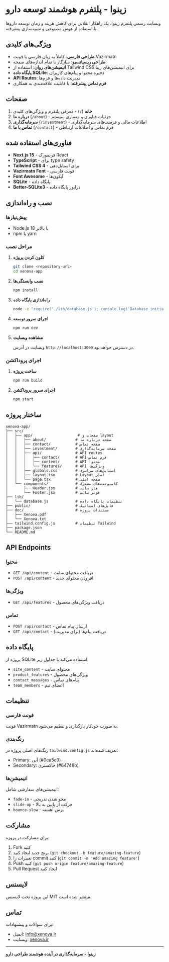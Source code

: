 # زینوا - پلتفرم هوشمند توسعه دارو

وبسایت رسمی پلتفرم زینوا، یک راهکار انقلابی برای کاهش هزینه و زمان توسعه داروها با استفاده از هوش مصنوعی و شبیه‌سازی پیشرفته.

## ویژگی‌های کلیدی

- **طراحی فارسی**: کاملاً به زبان فارسی با فونت Vazirmatn
- **طراحی ریسپانسیو**: سازگار با تمام اندازه‌های صفحه
- **انیمیشن‌های روان**: استفاده از Tailwind CSS برای انیمیشن‌های زیبا
- **پایگاه داده SQLite**: ذخیره محتوا و پیام‌های کاربران
- **API Routes**: مدیریت داده‌ها و فرم‌ها
- **فرم تماس پیشرفته**: با قابلیت علاقه‌مندی به همکاری

## صفحات

1. **خانه** (`/`) - معرفی پلتفرم و ویژگی‌های کلیدی
2. **درباره ما** (`/about`) - جزئیات فناوری و معماری سیستم
3. **سرمایه‌گذاری** (`/investment`) - اطلاعات مالی و فرصت‌های سرمایه‌گذاری
4. **تماس با ما** (`/contact`) - فرم تماس و اطلاعات ارتباطی

## فناوری‌های استفاده شده

- **Next.js 15** - فریمورک React
- **TypeScript** - برای type safety
- **Tailwind CSS 4** - برای استایل‌دهی
- **Vazirmatn Font** - فونت فارسی
- **Font Awesome** - آیکون‌ها
- **SQLite** - پایگاه داده
- **Better-SQLite3** - درایور پایگاه داده

## نصب و راه‌اندازی

### پیش‌نیازها

- Node.js 18 یا بالاتر
- npm یا yarn

### مراحل نصب

1. **کلون کردن پروژه**
   ```bash
   git clone <repository-url>
   cd xenova-app
   ```

2. **نصب وابستگی‌ها**
   ```bash
   npm install
   ```

3. **راه‌اندازی پایگاه داده**
   ```bash
   node -e "require('./lib/database.js'); console.log('Database initialized successfully');"
   ```

4. **اجرای سرور توسعه**
   ```bash
   npm run dev
   ```

5. **مشاهده وبسایت**
   
   وبسایت در آدرس `http://localhost:3000` در دسترس خواهد بود.

### اجرای پروداکشن

1. **ساخت پروژه**
   ```bash
   npm run build
   ```

2. **اجرای سرور پروداکشن**
   ```bash
   npm start
   ```

## ساختار پروژه

```
xenova-app/
├── src/
│   ├── app/                    # صفحات و layout
│   │   ├── about/             # صفحه درباره ما
│   │   ├── contact/           # صفحه تماس
│   │   ├── investment/        # صفحه سرمایه‌گذاری
│   │   ├── api/               # API routes
│   │   │   ├── contact/       # API فرم تماس
│   │   │   ├── content/       # API محتوا
│   │   │   └── features/      # API ویژگی‌ها
│   │   ├── globals.css        # استایل‌های سراسری
│   │   ├── layout.tsx         # Layout اصلی
│   │   └── page.tsx           # صفحه اصلی
│   └── components/            # کامپوننت‌های مشترک
│       ├── Header.jsx         # هدر سایت
│       └── Footer.jsx         # فوتر سایت
├── lib/
│   └── database.js            # تنظیمات پایگاه داده
├── public/                    # فایل‌های استاتیک
├── doc/                       # مستندات پروژه
│   ├── Xenova.pdf
│   └── Xenova.txt
├── tailwind.config.js         # تنظیمات Tailwind
├── package.json
└── README.md
```

## API Endpoints

### محتوا
- `GET /api/content` - دریافت محتوای سایت
- `POST /api/content` - افزودن محتوای جدید

### ویژگی‌ها
- `GET /api/features` - دریافت ویژگی‌های محصول

### تماس
- `POST /api/contact` - ارسال پیام تماس
- `GET /api/contact` - دریافت پیام‌ها (برای مدیریت)

## پایگاه داده

پروژه از SQLite استفاده می‌کند با جداول زیر:

- `site_content` - محتوای سایت
- `product_features` - ویژگی‌های محصول
- `contact_messages` - پیام‌های تماس
- `team_members` - اعضای تیم

## تنظیمات

### فونت فارسی
فونت Vazirmatn به صورت خودکار بارگذاری و تنظیم می‌شود.

### رنگ‌بندی
رنگ‌های اصلی پروژه در `tailwind.config.js` تعریف شده‌اند:
- Primary: آبی (#0ea5e9)
- Secondary: خاکستری (#64748b)

### انیمیشن‌ها
انیمیشن‌های سفارشی شامل:
- `fade-in` - محو شدن تدریجی
- `slide-up` - حرکت از پایین به بالا
- `bounce-slow` - پرش آهسته

## مشارکت

برای مشارکت در پروژه:

1. Fork کنید
2. برنچ جدید ایجاد کنید (`git checkout -b feature/amazing-feature`)
3. تغییرات را commit کنید (`git commit -m 'Add amazing feature'`)
4. Push کنید (`git push origin feature/amazing-feature`)
5. Pull Request ایجاد کنید

## لایسنس

این پروژه تحت لایسنس MIT منتشر شده است.

## تماس

برای سوالات و پیشنهادات:
- ایمیل: info@xenova.ir
- وبسایت: [xenova.ir](https://xenova.ir)

---

**زینوا - سرمایه‌گذاری در آینده هوشمند طراحی دارو**